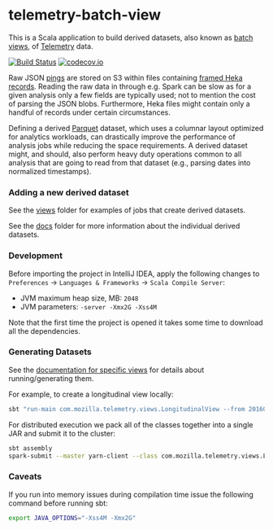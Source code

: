 # telemetry-batch-view

This is a Scala application to build derived datasets, also known as [batch views](http://robertovitillo.com/2016/01/06/batch-views/), of [Telemetry](https://wiki.mozilla.org/Telemetry) data.

[![Build Status](https://travis-ci.org/mozilla/telemetry-batch-view.svg?branch=master)](https://travis-ci.org/mozilla/telemetry-batch-view)
[![codecov.io](https://codecov.io/github/mozilla/telemetry-batch-view/coverage.svg?branch=master)](https://codecov.io/github/mozilla/telemetry-batch-view?branch=master)

Raw JSON [pings](https://ci.mozilla.org/job/mozilla-central-docs/Tree_Documentation/toolkit/components/telemetry/telemetry/pings.html) are stored on S3 within files containing [framed Heka records](https://hekad.readthedocs.org/en/latest/message/index.html#stream-framing). Reading the raw data in through e.g. Spark can be slow as for a given analysis only a few fields are typically used; not to mention the cost of parsing the JSON blobs. Furthermore, Heka files might contain only a handful of records under certain circumstances.

Defining a derived [Parquet](https://parquet.apache.org/) dataset, which uses a columnar layout optimized for analytics workloads, can drastically improve the performance of analysis jobs while reducing the space requirements. A derived dataset might, and should, also perform heavy duty operations common to all analysis that are going to read from that dataset (e.g., parsing dates into normalized timestamps).

### Adding a new derived dataset

See the [views](https://github.com/mozilla/telemetry-batch-view/tree/master/src/main/scala/views) folder for examples of jobs that create derived datasets.

See the [docs](https://github.com/mozilla/telemetry-batch-view/tree/master/docs) folder for more information about the individual derived datasets.

### Development
Before importing the project in IntelliJ IDEA, apply the following changes to `Preferences` -> `Languages & Frameworks` -> `Scala Compile Server`:

- JVM maximum heap size, MB: `2048`
- JVM parameters: `-server -Xmx2G -Xss4M`

Note that the first time the project is opened it takes some time to download all the dependencies.

### Generating Datasets

See the [documentation for specific views](https://github.com/mozilla/telemetry-batch-view/tree/master/docs) for details about running/generating them.

For example, to create a longitudinal view locally:
```bash
sbt "run-main com.mozilla.telemetry.views.LongitudinalView --from 20160101 --to 20160701 --bucket telemetry-test-bucket"
```

For distributed execution we pack all of the classes together into a single JAR and submit it to the cluster:
```bash
sbt assembly
spark-submit --master yarn-client --class com.mozilla.telemetry.views.LongitudinalView target/scala-2.10/telemetry-batch-view-*.jar --from 20160101 --to 20160701 --bucket telemetry-test-bucket
```

### Caveats
If you run into memory issues during compilation time issue the following command before running sbt:
```bash
export JAVA_OPTIONS="-Xss4M -Xmx2G"
```
